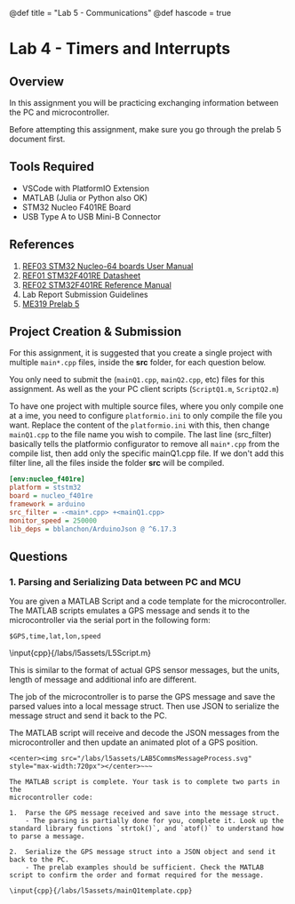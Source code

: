 @def title = "Lab 5 - Communications"
@def hascode = true

# Lab 4 - Timers and Interrupts

## Overview
In this assignment you will be practicing exchanging information between the PC and microcontroller.

Before attempting this assignment, make sure you go through the prelab 5 document first.

## Tools Required
- VSCode with PlatformIO Extension
- MATLAB (Julia or Python also OK)
- STM32 Nucleo F401RE Board 
- USB Type A to USB Mini-B Connector

## References
1. [REF03 STM32 Nucleo-64 boards User Manual](/assets/reference_docs/REF03_STM32_Nucleo-64_boards_User_Manual.pdf)
2. [REF01 STM32F401RE Datasheet](/assets/assets/reference_docs/REF01_STM32F401RE_DATASHEET.pdf)
3. [REF02 STM32F401RE Reference Manual](/assets/reference_docs/REF02_STM32F401xBC_and_STM32F401xDE_Reference_Manual.pdf)
4. Lab Report Submission Guidelines
5. [ME319 Prelab 5](/prelabs/prelab5/)

## Project Creation & Submission

For this assignment, it is suggested that you create a single project with multiple `main*.cpp` files, inside the **src** folder, for each question below.

You only need to submit the (`mainQ1.cpp`, `mainQ2.cpp`, etc) files for this  assignment. As well as the your PC client scripts (`ScriptQ1.m`, `ScriptQ2.m`)

To have one project with multiple source files, where you only compile one at a  ime, you need to configure `platformio.ini` to only compile the file you want. Replace the content of the `platformio.ini` with this, then change `mainQ1.cpp` to the file name you wish to compile. The last line (src_filter) basically tells the platformio configurator to remove all `main*.cpp` from the compile list, then add only the specific mainQ1.cpp file. If we don't add this filter line, all the files inside the folder **src** will be compiled.

```ini
[env:nucleo_f401re]
platform = ststm32
board = nucleo_f401re
framework = arduino
src_filter = -<main*.cpp> +<mainQ1.cpp>
monitor_speed = 250000 
lib_deps = bblanchon/ArduinoJson @ ^6.17.3
```

## Questions

### 1. Parsing and Serializing Data between PC and MCU
You are given a MATLAB Script and a code template for the microcontroller. The MATLAB scripts emulates a GPS message and sends it to the microcontroller via the serial port in the following form: 

```
$GPS,time,lat,lon,speed
```

\input{cpp}{/labs/l5assets/L5Script.m}

This is similar to the format of actual GPS sensor messages, but the units, length of message and additional info are different.

The job of the microcontroller is to parse the GPS message and save the parsed values into a local message struct. Then use JSON to serialize the message struct and send it back to the PC.

The MATLAB script will receive and decode the JSON messages from the microcontroller and then update an animated plot of a GPS position.

~~~
<center><img src="/labs/l5assets/LAB5CommsMessageProcess.svg" style="max-width:720px"></center>~~~ 

The MATLAB script is complete. Your task is to complete two parts in the
microcontroller code:

1.  Parse the GPS message received and save into the message struct.
    - The parsing is partially done for you, complete it. Look up the standard library functions `strtok()`, and `atof()` to understand how to parse a message.

2.  Serialize the GPS message struct into a JSON object and send it back to the PC.
    - The prelab examples should be sufficient. Check the MATLAB script to confirm the order and format required for the message.

\input{cpp}{/labs/l5assets/mainQ1template.cpp}

